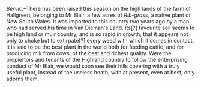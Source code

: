 *Bervic.*–There has been raised this season on
                    the high lands of the farm of Hallgreen, belonging to Mr Blair, a few
                    acres of *Rib-grass*, a native plant of New South
                    Wales. It was imported to this country two years ago by a man who had
                    served his time in Van Dieman's Land. Its[?] favourite soil seems to be
                    high land or muir country, and is so rapid in growth, that it appears
                    not only to choke but to extirpate[?] every weed with which it comes in
                    contact. It is said to be the best plant in the world both for feeding
                    cattle, and for producing mik from cows, of the best and richest quality. Were the propiertors and tenants of the Highland
                    country to follow the enterprising conduct of Mr Blair, we would soon
                    see their hills covering with a truly useful plant, instead of the useless
                    heath, with at present, even at best, only adorns them.